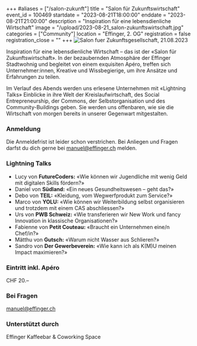 +++
#aliases = ["/salon-zukunft"]
title = "Salon für Zukunftswirtschaft"
event_id = 100469
startdate = "2023-08-21T18:00:00"
enddate = "2023-08-21T21:00:00"
description = "Inspiration für eine lebensdienliche Wirtschaft"
image = "/upload/2023-08-21_salon-zukunftswirtschaft.jpg"
categories = ["Community"]
location = "Effinger, 2. OG"
registration = false
registration_close = ""
+++
![Salon fuer Zukunftsgesellschaft, 21.08.2023](/upload/2023-08-21_salon-zukunftswirtschaft.jpg)

Inspiration für eine lebensdienliche Wirtschaft – das ist der «Salon für Zukunftswirtschaft». In der bezaubernden Atmosphäre der Effinger Stadtwohnig und begleitet von einem exquisiten Apéro, treffen sich Unternehmer:innen, Kreative und Wissbegierige, um ihre Ansätze und Erfahrungen zu teilen.

Im Verlauf des Abends werden uns erlesene Unternehmen mit «Lightning Talks» Einblicke in ihre Welt der Kreislaufwirtschaft, des Social Entrepreneurship, der Commons, der Selbstorganisation und des Community-Buildings geben. Sie werden uns offenbaren, wie sie die Wirtschaft von morgen bereits in unserer Gegenwart mitgestalten.

### Anmeldung

Die Anmeldefrist ist leider schon verstrichen. Bei Anliegen und Fragen darfst du dich gerne bei manuel@effinger.ch melden.

### Lightning Talks

* Lucy von **FutureCoders:** «Wie können wir Jugendliche mit wenig Geld mit digitalen Skills fördern?»
* Daniel von **Südland:** «Ein neues Gesundheitswesen –  geht das?»
* Debo von **TEIL:** «Kleidung, vom Wegwerfprodukt zum Service?»
* Marco von **YOLU:** «Wie können wir Weiterbildung selbst organisieren und trotzdem mit einem CAS abschliessen?»
* Urs von **PWB Schweiz:** «Wie transferieren wir New Work und fancy Innovation in klassische Organisationen?»
* Fabienne von **Petit Couteau:** «Braucht ein Unternehmen eine/n Chef/in?»
* Mätthu von **Gutsch:** «Warum nicht Wasser aus Schlieren?»
* Sandro von **Der Gewerbeverein:** «Wie kann ich als K(M)U meinen Impact maximieren?»

### Eintritt inkl. Apéro

CHF 20.–

### Bei Fragen

manuel@effinger.ch

### Unterstützt durch

Effinger Kaffeebar & Coworking Space
